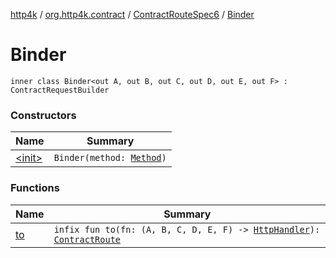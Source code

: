 [http4k](../../../index.md) / [org.http4k.contract](../../index.md) / [ContractRouteSpec6](../index.md) / [Binder](./index.md)

# Binder

`inner class Binder<out A, out B, out C, out D, out E, out F> : ContractRequestBuilder`

### Constructors

| Name | Summary |
|---|---|
| [&lt;init&gt;](-init-.md) | `Binder(method: `[`Method`](../../../org.http4k.core/-method/index.md)`)` |

### Functions

| Name | Summary |
|---|---|
| [to](to.md) | `infix fun to(fn: (A, B, C, D, E, F) -> `[`HttpHandler`](../../../org.http4k.core/-http-handler.md)`): `[`ContractRoute`](../../-contract-route/index.md) |

